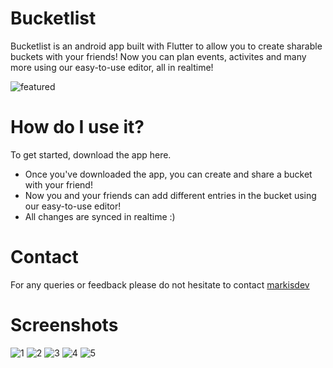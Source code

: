# Bucketlist
Bucketlist is an android app built with Flutter to allow you to create sharable buckets with your friends! Now you can plan events, activites and many more using our easy-to-use editor, all in realtime!

![featured](./assets/images/presentation.png)

# How do I use it?

To get started, download the app here.

- Once you've downloaded the app, you can create and share a bucket with your friend!
- Now you and your friends can add different entries in the bucket using our easy-to-use editor!
- All changes are synced in realtime :)

# Contact
For any queries or feedback please do not hesitate to contact [markisdev](mailto:markisdev@gmail.com)

# Screenshots
![1](./assets/images/1.png)
![2](./assets/images/2.png)
![3](./assets/images/3.png)
![4](./assets/images/4.png)
![5](./assets/images/5.png)
